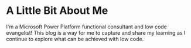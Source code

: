 # A Little Bit About Me
I'm a Microsoft Power Platform functional consultant and low code evangelist! 
This blog is a way for me to capture and share my learning as I continue to explore what can be achieved with low code. 
